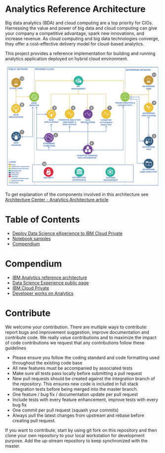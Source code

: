 # Analytics Reference Architecture
Big data analytics (BDA) and cloud computing are a top priority for CIOs. Harnessing the value and power of big data and cloud computing can give your company a competitive advantage, spark new innovations, and increase revenue.
As cloud computing and big data technologies converge, they offer a cost-effective delivery model for cloud-based analytics.

This project provides a reference implementation for building and running analytics application deployed on hybrid cloud environment.

![](docs/analytics-ra.png)

To get explanation of the components involved in this architecture see [Architecture Center - Analytics Architecture article](https://www.ibm.com/devops/method/content/architecture/dataAnalyticsArchitecture)

# Table of Contents
* [Deploy Data Science eXperience to IBM Cloud Private](docs/ICP/README.md)
* [Notebook samples](jupyter-notebooks/README.md)
* [Compendium](#compendium)

# Compendium
* [IBM Analytics reference architecture](https://www.ibm.com/cloud/garage/content/architecture/dataAnalyticsArchitecture/dataAnalyticsCustomerExperience)
* [Data Science Experience public page](https://datascience.ibm.com/)
* [IBM Cloud Private](https://www.ibm.com/cloud-computing/products/ibm-cloud-private/)
* [Developer works on Analytics](https://www.ibm.com/developerworks/learn/analytics/)

# Contribute
We welcome your contribution. There are multiple ways to contribute: report bugs and improvement suggestion, improve documentation and contribute code.
We really value contributions and to maximize the impact of code contributions we request that any contributions follow these guidelines
* Please ensure you follow the coding standard and code formatting used throughout the existing code base
* All new features must be accompanied by associated tests
* Make sure all tests pass locally before submitting a pull request
* New pull requests should be created against the integration branch of the repository. This ensures new code is included in full stack integration tests before being merged into the master branch.
* One feature / bug fix / documentation update per pull request
* Include tests with every feature enhancement, improve tests with every bug fix
* One commit per pull request (squash your commits)
* Always pull the latest changes from upstream and rebase before creating pull request.

If you want to contribute, start by using git fork on this repository and then clone your own repository to your local workstation for development purpose. Add the up-stream repository to keep synchronized with the master.
